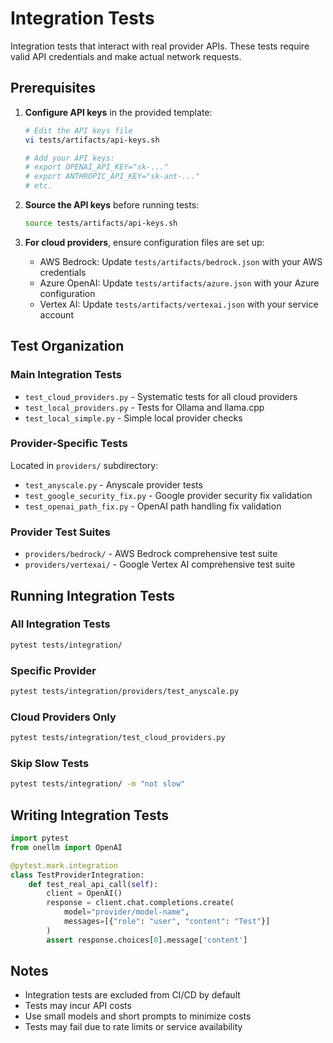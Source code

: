 # Integration Tests

Integration tests that interact with real provider APIs. These tests require valid API credentials and make actual network requests.

## Prerequisites

1. **Configure API keys** in the provided template:
   ```bash
   # Edit the API keys file
   vi tests/artifacts/api-keys.sh

   # Add your API keys:
   # export OPENAI_API_KEY="sk-..."
   # export ANTHROPIC_API_KEY="sk-ant-..."
   # etc.
   ```

2. **Source the API keys** before running tests:
   ```bash
   source tests/artifacts/api-keys.sh
   ```

3. **For cloud providers**, ensure configuration files are set up:
   - AWS Bedrock: Update `tests/artifacts/bedrock.json` with your AWS credentials
   - Azure OpenAI: Update `tests/artifacts/azure.json` with your Azure configuration
   - Vertex AI: Update `tests/artifacts/vertexai.json` with your service account

## Test Organization

### Main Integration Tests
- `test_cloud_providers.py` - Systematic tests for all cloud providers
- `test_local_providers.py` - Tests for Ollama and llama.cpp
- `test_local_simple.py` - Simple local provider checks

### Provider-Specific Tests
Located in `providers/` subdirectory:
- `test_anyscale.py` - Anyscale provider tests
- `test_google_security_fix.py` - Google provider security fix validation
- `test_openai_path_fix.py` - OpenAI path handling fix validation

### Provider Test Suites
- `providers/bedrock/` - AWS Bedrock comprehensive test suite
- `providers/vertexai/` - Google Vertex AI comprehensive test suite

## Running Integration Tests

### All Integration Tests
```bash
pytest tests/integration/
```

### Specific Provider
```bash
pytest tests/integration/providers/test_anyscale.py
```

### Cloud Providers Only
```bash
pytest tests/integration/test_cloud_providers.py
```

### Skip Slow Tests
```bash
pytest tests/integration/ -m "not slow"
```

## Writing Integration Tests

```python
import pytest
from onellm import OpenAI

@pytest.mark.integration
class TestProviderIntegration:
    def test_real_api_call(self):
        client = OpenAI()
        response = client.chat.completions.create(
            model="provider/model-name",
            messages=[{"role": "user", "content": "Test"}]
        )
        assert response.choices[0].message['content']
```

## Notes

- Integration tests are excluded from CI/CD by default
- Tests may incur API costs
- Use small models and short prompts to minimize costs
- Tests may fail due to rate limits or service availability
